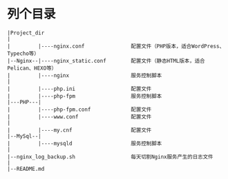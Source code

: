 列个目录
======================================================



	|Project_dir
	|
	|         |----nginx.conf      			配置文件（PHP版本，适合WordPress、Typecho等）
	|--Nginx--|----nginx_static.conf      	配置文件（静态HTML版本，适合Pelican、HEXO等）
	|         |----nginx	       			服务控制脚本
	|
	|         |----php.ini		   			配置文件
	|         |----php-fpm	       			服务控制脚本
	|---PHP---|
    |         |----php-fpm.conf	       	    配置文件
	|		  |----www.conf        			配置文件
	|
	|         |----my.cnf          			配置文件
	|--MySql--|
	|         |----mysqld	       			服务控制脚本
	|
	|--nginx_log_backup.sh					每天切割Nginx服务产生的日志文件
	|
	|--README.md

